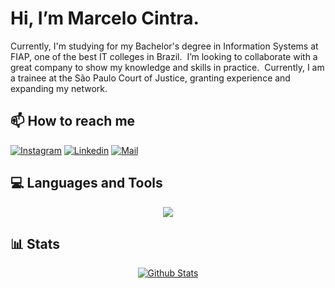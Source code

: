 # Hi, I’m Marcelo Cintra.

Currently, I'm studying for my Bachelor's degree in Information Systems at FIAP, one of the best IT colleges in Brazil. 
I’m looking to collaborate with a great company to show my knowledge and skills in practice. 
Currently, I am a trainee at the São Paulo Court of Justice, granting experience and expanding my network.

## 📫 How to reach me 
[![Instagram](https://img.shields.io/badge/Instagram-%23E4405F.svg?logo=Instagram&logoColor=white)](https://www.instagram.com/marcelocintraa_/)
[![Linkedin](https://img.shields.io/badge/LinkedIn-blue?logo=Linkedin&logoColor=white)](https://www.linkedin.com/in/marcelo-cintra-64224b254/)
[![Mail](https://img.shields.io/badge/Gmail-red?logo=Gmail&logoColor=white)](mailto:cintramarcelo2307@gmail.com)

## 💻 Languages and Tools

<p align="center">
  <a href="https://skillicons.dev">
    <img src="https://skillicons.dev/icons?i=js,ts,html,css,bootstrap,angular,react,java,python,nodejs,powershell,vscode,eclipse,git" /><br/>
  </a>
</p>

## 📊 Stats

<p align="center">
<a href="https://github.com/macintr">
  <img src="https://github-readme-stats-eight-theta.vercel.app/api?username=macintr&show_icons=true&theme=react&include_all_commits=true&count_private=true" alt="Github Stats"/>
</a>
</p>

